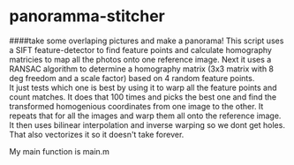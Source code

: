panoramma-stitcher
=====

####take some overlaping pictures and make a panorama!
This script uses a SIFT feature-detector to find feature points and calculate homography matricies to map all the photos onto one reference image. 
Next it uses a RANSAC algorithm to determine a homography matrix (3x3 matrix with 8 deg freedom and a scale factor) based on 4 random feature points.  
It just tests which one is best by using it to warp all the feature points and count matches. It does that 100 times and picks the best one and find the transformed homogenious coordinates from one image to the other. 
It repeats that for all the images and warp them all onto the reference image. 
It then uses bilinear interpolation and inverse warping so we dont get holes. That also vectorizes it so it doesn't take forever.

My main function is main.m

